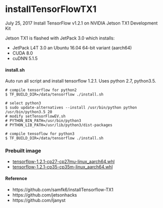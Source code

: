 # installTensorFlowTX1
July 25, 2017
Install TensorFlow v1.2.1 on NVIDIA Jetson TX1 Development Kit

Jetson TX1 is flashed with JetPack 3.0 which installs:
* JetPack L4T 3.0 an Ubuntu 16.04 64-bit variant (aarch64)
* CUDA 8.0
* cuDNN 5.1.5


#### install.sh

Auto run all script and install tensorflow 1.2.1. Uses python 2.7, python3.5.

```
# compile tensorflow for python2
$ TF_BUILD_DIR=/data/tensorflow ./install.sh

# select python3
$ sudo update-alternatives --install /usr/bin/python python /usr/bin/python3.5 20
# modify setTensorFlowEV.sh
# PYTHON_BIN_PATH=/usr/bin/python3
# PYTHON_LIB_PATH=/usr/lib/python3/dist-packages

# compile tensoflow for python3
$ TF_BUILD_DIR=/data/tensorflow ./install.sh

```
### Prebuilt image

* [tensorflow-1.2.1-cp27-cp27mu-linux_aarch64.whl](https://github.com/darwinbeing/installTensorFlowTX1/releases/download/v1.0/tensorflow-1.2.1-cp27-cp27mu-linux_aarch64.whl)
* [tensorflow-1.2.1-cp35-cp35m-linux_aarch64.whl](https://github.com/darwinbeing/installTensorFlowTX1/releases/download/v1.0/tensorflow-1.2.1-cp35-cp35m-linux_aarch64.whl)


#### Reference
<ul>
<li>https://github.com/samfk6/installTensorflow-TX1</li>
<li>https://github.com/jetsonhacks</li>
<li>https://github.com/ljanyst</li>
</ul>

